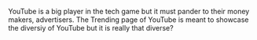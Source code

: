 YouTube is a big player in the tech game but it must pander to their 
money makers, advertisers. The Trending page of YouTube is meant to 
showcase the diversiy of YouTube but it is really that diverse?

